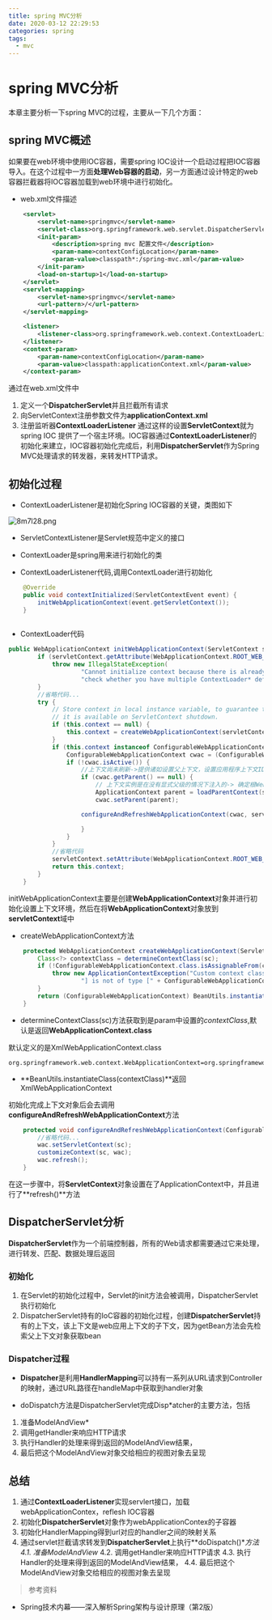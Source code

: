 ```yaml
---
title: spring MVC分析
date: 2020-03-12 22:29:53
categories: spring
tags:
  - mvc
---
```

 
 # spring MVC分析

 本章主要分析一下spring MVC的过程，主要从一下几个方面：

## spring MVC概述
如果要在web环境中使用IOC容器，需要spring IOC设计一个启动过程把IOC容器导入。在这个过程中一方面**处理Web容器的启动**，另一方面通过设计特定的web容器拦截器将IOC容器加载到web环境中进行初始化。

- web.xml文件描述

```xml
    <servlet>
        <servlet-name>springmvc</servlet-name>
        <servlet-class>org.springframework.web.servlet.DispatcherServlet</servlet-class>
        <init-param>
            <description>spring mvc 配置文件</description>
            <param-name>contextConfigLocation</param-name>
            <param-value>classpath*:/spring-mvc.xml</param-value>
        </init-param>
        <load-on-startup>1</load-on-startup>
    </servlet>
    <servlet-mapping>
        <servlet-name>springmvc</servlet-name>
        <url-pattern>/</url-pattern>
    </servlet-mapping>

    <listener>
        <listener-class>org.springframework.web.context.ContextLoaderListener</listener-class>
    </listener>
    <context-param>
        <param-name>contextConfigLocation</param-name>
        <param-value>classpath:applicationContext.xml</param-value>
    </context-param>
```

通过在web.xml文件中
1. 定义一个**DispatcherServlet**并且拦截所有请求
2. 向ServletContext注册参数文件为**applicationContext.xml**
3. 注册监听器**ContextLoaderListener**
通过这样的设置**ServletContext**就为spring IOC 提供了一个宿主环境。IOC容器通过**ContextLoaderListener**的初始化来建立，IOC容器初始化完成后，利用**DispatcherServlet**作为Spring MVC处理请求的转发器，来转发HTTP请求。


## 初始化过程

- ContextLoaderListener是初始化Spring IOC容器的关键，类图如下

![8m7l28.png](https://s1.ax1x.com/2020/03/12/8m7l28.png)

- ServletContextListener是Servlet规范中定义的接口

- ContextLoader是spring用来进行初始化的类


- ContextLoaderListener代码,调用ContextLoader进行初始化

```java
	@Override
	public void contextInitialized(ServletContextEvent event) {
		initWebApplicationContext(event.getServletContext());
	}
    
```

- ContextLoader代码

```java
public WebApplicationContext initWebApplicationContext(ServletContext servletContext) {
		if (servletContext.getAttribute(WebApplicationContext.ROOT_WEB_APPLICATION_CONTEXT_ATTRIBUTE) != null) {
			throw new IllegalStateException(
					"Cannot initialize context because there is already a root application context present - " +
					"check whether you have multiple ContextLoader* definitions in your web.xml!");
		}
        //省略代码...
		try {
			// Store context in local instance variable, to guarantee that
			// it is available on ServletContext shutdown.
			if (this.context == null) {
				this.context = createWebApplicationContext(servletContext);
			}
			if (this.context instanceof ConfigurableWebApplicationContext) {
				ConfigurableWebApplicationContext cwac = (ConfigurableWebApplicationContext) this.context;
				if (!cwac.isActive()) {
					//上下文尚未刷新->提供诸如设置父上下文，设置应用程序上下文ID等服务。
					if (cwac.getParent() == null) {
						// 上下文实例是在没有显式父级的情况下注入的-> 确定根Web应用程序上下文的父级（如果有）
						ApplicationContext parent = loadParentContext(servletContext);
						cwac.setParent(parent);

                    configureAndRefreshWebApplicationContext(cwac, servletContext);

					}
				}
			}
            //省略代码
			servletContext.setAttribute(WebApplicationContext.ROOT_WEB_APPLICATION_CONTEXT_ATTRIBUTE, this.context);
			return this.context;
		}
	}
```
initWebApplicationContext主要是创建**WebApplicationContext**对象并进行初始化设置上下文环境，然后在将**WebApplicationContext**对象放到**servletContext**域中

- createWebApplicationContext方法

```java
	protected WebApplicationContext createWebApplicationContext(ServletContext sc) {
		Class<?> contextClass = determineContextClass(sc);
		if (!ConfigurableWebApplicationContext.class.isAssignableFrom(contextClass)) {
			throw new ApplicationContextException("Custom context class [" + contextClass.getName() +
					"] is not of type [" + ConfigurableWebApplicationContext.class.getName() + "]");
		}
		return (ConfigurableWebApplicationContext) BeanUtils.instantiateClass(contextClass);
	}
```

- determineContextClass(sc)方法获取到是param中设置的*contextClass*,默认是返回**WebApplicationContext.class**

默认定义的是XmlWebApplicationContext.class

```
org.springframework.web.context.WebApplicationContext=org.springframework.web.context.support.XmlWebApplicationContext
```
- **BeanUtils.instantiateClass(contextClass)**返回XmlWebApplicationContext

初始化完成上下文对象后会去调用**configureAndRefreshWebApplicationContext**方法


```java
    protected void configureAndRefreshWebApplicationContext(ConfigurableWebApplicationContext wac, ServletContext sc) {
        //省略代码...
        wac.setServletContext(sc);
        customizeContext(sc, wac);
        wac.refresh();
    }
```

在这一步骤中，将**ServletContext**对象设置在了ApplicationContext中，并且进行了**refresh()**方法


## DispatcherServlet分析

**DispatcherServlet**作为一个前端控制器，所有的Web请求都需要通过它来处理，进行转发、匹配、数据处理后返回

### 初始化
1. 在Servlet的初始化过程中，Servlet的init方法会被调用，DispatcherServlet执行初始化
2. DispatcherServlet持有的IoC容器的初始化过程，创建**DispatcherServlet**持有的上下文，该上下文是web应用上下文的子下文，因为getBean方法会先检索父上下文对象获取bean


### Dispatcher过程

- **Dispatcher**是利用**HandlerMapping**可以持有一系列从URL请求到Controller的映射，通过URL路径在handleMap中获取到handler对象

- doDispatch方法是DispatcherServlet完成Disp*atcher的主要方法，包括
1. 准备ModelAndView*
2. 调用getHandler来响应HTTP请求
3. 执行Handler的处理来得到返回的ModelAndView结果，
4. 最后把这个ModelAndView对象交给相应的视图对象去呈现

## 总结
1. 通过**ContextLoaderListener**实现servlert接口，加载webApplicationContex，reflesh IOC容器
2. 初始化**DispatcherServlet**对象作为webApplicationContex的子容器
3. 初始化HandlerMapping得到url对应的handler之间的映射关系
4. 通过servlet拦截请求转发到**DispatcherServlet**上执行**doDispatch()**方法
    4.1. 准备ModelAndView*
    4.2. 调用getHandler来响应HTTP请求
    4.3. 执行Handler的处理来得到返回的ModelAndView结果，
    4.4. 最后把这个ModelAndView对象交给相应的视图对象去呈现







 > 参考资料

 - Spring技术内幕——深入解析Spring架构与设计原理（第2版）

